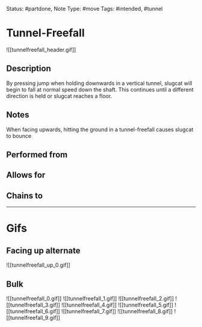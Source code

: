 Status: #partdone, 
Note Type: #move
Tags: #intended, #tunnel 

# Tunnel-Freefall
![[tunnelfreefall_header.gif]]
## Description
By pressing jump when holding downwards in a vertical tunnel, slugcat will begin to fall at normal speed down the shaft. This continues until a different direction is held or slugcat reaches a floor.

## Notes
When facing upwards, hitting the ground in a tunnel-freefall causes slugcat to bounce

## Performed from


## Allows for


## Chains to


___
# Gifs
## Facing up alternate
![[tunnelfreefall_up_0.gif]]
## Bulk
![[tunnelfreefall_0.gif]]
![[tunnelfreefall_1.gif]]
![[tunnelfreefall_2.gif]]
![[tunnelfreefall_3.gif]]
![[tunnelfreefall_4.gif]]
![[tunnelfreefall_5.gif]]
![[tunnelfreefall_6.gif]]
![[tunnelfreefall_7.gif]]
![[tunnelfreefall_8.gif]]
![[tunnelfreefall_9.gif]]